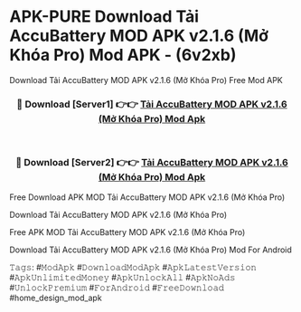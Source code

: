# APK-PURE Download Tải AccuBattery MOD APK v2.1.6 (Mở Khóa Pro) Mod APK - (6v2xb)
Download Tải AccuBattery MOD APK v2.1.6 (Mở Khóa Pro) Free Mod APK

<div align="center">
<h3>🔴 Download [Server1] 👉👉 <a href="https://apk-comot.site?title=Tải_AccuBattery_MOD_APK_v2.1.6_(Mở_Khóa_Pro)">Tải AccuBattery MOD APK v2.1.6 (Mở Khóa Pro) Mod Apk</a></h3><br>

<h3>🔴 Download [Server2] 👉👉 <a href="https://apk-comot.site?title=Tải_AccuBattery_MOD_APK_v2.1.6_(Mở_Khóa_Pro)">Tải AccuBattery MOD APK v2.1.6 (Mở Khóa Pro) Mod Apk</a></h3>
</div>


Free Download APK MOD Tải AccuBattery MOD APK v2.1.6 (Mở Khóa Pro)

Download Tải AccuBattery MOD APK v2.1.6 (Mở Khóa Pro) 

Free APK MOD Tải AccuBattery MOD APK v2.1.6 (Mở Khóa Pro) 

Download Tải AccuBattery MOD APK v2.1.6 (Mở Khóa Pro) Mod For Android

𝚃𝚊𝚐𝚜: #𝙼𝚘𝚍𝙰𝚙𝚔 #𝙳𝚘𝚠𝚗𝚕𝚘𝚊𝚍𝙼𝚘𝚍𝙰𝚙𝚔 #𝙰𝚙𝚔𝙻𝚊𝚝𝚎𝚜𝚝𝚅𝚎𝚛𝚜𝚒𝚘𝚗 #𝙰𝚙𝚔𝚄𝚗𝚕𝚒𝚖𝚒𝚝𝚎𝚍𝙼𝚘𝚗𝚎𝚢 #𝙰𝚙𝚔𝚄𝚗𝚕𝚘𝚌𝚔𝙰𝚕𝚕 #𝙰𝚙𝚔𝙽𝚘𝙰𝚍𝚜 #𝚄𝚗𝚕𝚘𝚌𝚔𝙿𝚛𝚎𝚖𝚒𝚞𝚖 #𝙵𝚘𝚛𝙰𝚗𝚍𝚛𝚘𝚒𝚍 #𝙵𝚛𝚎𝚎𝙳𝚘𝚠𝚗𝚕𝚘𝚊𝚍 #home_design_mod_apk